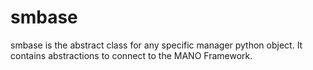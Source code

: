 # smbase

smbase is the abstract class for any specific manager python object. It contains abstractions to connect to the MANO Framework.